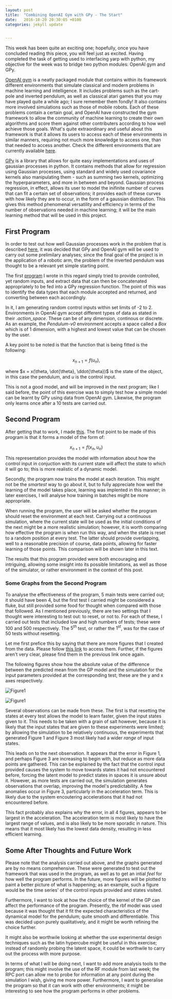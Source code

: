 ```yaml
---
layout: post
title:  "Combining OpenAI Gym with GPy - The Start"
date:   2016-10-20 20:30:05 +0100
categories: jekyll update


---
```

This week has been quite an exciting one; hopefully, once you have concluded reading this piece, you will feel just as excited. Having completed the task of getting used to interfacing yarp with python, my objective for the week was to bridge two python modules: OpenAI gym and GPy.

[OpenAI gym](https://gym.openai.com/) is a neatly packaged module that contains within its framework different environments that simulate classical and modern problems in machine learning and intelligence. It includes problems such as the cart-pole and inverted pendulum, as well as classical atari games that you may have played quite a while ago; I sure remember them fondly! It also contains more involved simulations such as those of mobile robots. Each of these problems contain a certain goal, and OpenAI have constructed the gym framework to allow the community of machine learning to create their own algorithms and score them against other contributers according to how well achieve those goals. What's quite extraordinary and useful about this framework is that it allows its users to access each of these environments in similar manners, requiring not much more knowledge to access one, than that needed to access another. Check the different environments that are currently available [here](https://gym.openai.com/envs).

[GPy](http://github.com/SheffieldML/GPy) is a library that allows for quite easy implementations and uses of gaussian processes in python. It contains methods that allow for regression using Gaussian processes, using standard and widely used covariance kernels also manipulating them - such as summing two kernels, optimizing the hyperparameters, and more in between and beyond. Gaussian process regression, in effect, allows its user to model the inifinite number of curves that can fit a certain set of observations; it provides each of these curves with how likely they are to occur, in the form of a gaussian distribution. This gives this method phenomenal versatility and efficiency in terms of the number of observations needed in machine learning; it will be the main learning method that will be used in this project.

## First Program

In order to test out how well Gaussian processes work in the problem that is described [here](https://gympy.github.io/about/), it was decided that GPy and OpenAI gym will be used to carry out some prelimilary analyses; since the final goal of the project is in the application of a robotic arm, the problem of the inverted pendulum was thought to be a relevant yet simple starting point.

The first [program](https://github.com/janithPet/FYP/blob/master/Code/Semester1/OpenAI/Tutorial.ipynb) I wrote in this regard simply tried to provide controlled, yet random inputs, and extract data that can then be concatenated appropriately to be fed into a GPy regression function. The point of this was to identify the data types that each module accepted and returned, and converting between each accordingly.

In it, I am generating random control inputs within set limits of -2 to 2. Environments in OpenAI gym accept different types of data as stated in their *.action_space*. These can be of any dimension, continous or discrete. As an example, the *Pendulum-v0* environment accepts a space called a *Box* which is of 1 dimension, with a highest and lowest value that can be chosen by the user.

A key point to be noted is that the function that is being fitted is the following:

$$x_{n+1} = f(u_n),$$

where $x = x(\theta, \dot{\theta}, \ddot{\theta})$ is the state of the object, in this case the pendulum, and $u$ is the control input.

This is not a good model, and will be improved in the next program; like I said before, the point
of this exercise was to simply test how a simple model can be learnt by GPy using data from OpenAI gym. Likewise, the program only learns once after a 10 tests are carried out.

## Second Program

After getting that to work, I made [this](https://github.com/janithPet/FYP/blob/master/Code/Semester1/OpenAI/Learning_2.ipynb). The first point to be made of this program is that it forms a model of the form of:

$$x_{n+1} = f(x_n, u_n)$$

This representation provides the model with information about how the control input in conjuction with its current state will affect the state to which it will go to; this is more realistic of a dynamic model.

Secondly, the program now trains the model at each iteration. This might not be the *smartest* way to go about it, but to fully appreciate how well the learning of the model takes place, learning was implented in this manner; in later exercises, I will analyse how training in batches might be more appropriate.

When running the program, the user will be asked whether the program should reset the environment at each test. Carrying out a continuous simulation, where the current state will be used as the initial conditions of the next might be a more realistic simulation; however, it is worth comparing how effective the program is when run this way, and when the state is reset to a random position at every test. The latter should provide overlapping, well to a reasonable precision of course, data points, allowing for faster learning of those points. This comparison will be shown later in this text.

The results that this program provided were both encouraging and intriguing, allowing some insight into its possible limitations, as well as those of the simulator, or rather environment in the context of this post.

### Some Graphs from the Second Program

To analyse the effectiveness of the program, 5 main tests were carried out; it should have been 4, but the first test I carried might be considered a fluke, but still provided some food for thought when compared with those that followed. As I mentioned previously, there are two settings that I thought were interesting to test out: to reset, or not to. For each of these, I carried out tests that included low and high numbers of tests; these were 100 and 500 respectively. The $5^{th}$ test, or rather the $1^{st}$, was for the case of 50 tests without resetting.

Let me first prefice this by saying that there are more figures that I created from the data. Please follow [this link](https://github.com/janithPet/FYP/tree/master/Code/Semester1/OpenAI/Learning_2_Figs) to access them. Further, if the figures aren't very clear, please find them in the previous link once again.

The following figures show how the absolute value of the difference between the predicted mean from the GP model and the simulation for the input parameters provided at the corresponding test; these are the y and x axes respectively.

![Figure1]({{site_url}}/pictures/Combining1.gif)

![Figure1]({{site_url}}/pictures/Combining1.1.gif)

Several observations can be made from these. The first is that resetting the states at every test allows the model to learn faster, given the input states given to it. This needs to be taken with a grain of salt however, because it is likely that the input states that are given to these experiments were limited; by allowing the simulation to be relatively continuous, the experiments that generated Figure 1 and Figure 3 most likely had a wider *range* of input states.

This leads on to the next observation. It appears that the error in Figure 1, and perhaps Figure 3 are increasing to begin with, but reduce as more data points are gathered. This can be explained by the fact that the control input provided causes the system to move towards states it had not encountered before, forcing the latent model to predict states in spaces it is unsure about it. However, as more tests are carried out, the simulation generates observations that overlap, improving the model's predictability. A few anomalies occur in Figure 3, particularly in the acceleration term. This is likely due to the system encoutering accelerations that it had not encountered before.

This fact probably also explains why the error, in all 4 figures, appears to be largest in the acceleration. The acceleration term is most likely to have the largest range of values, and is also likely to be more sporadic in nature. This means that it most likely has the lowest data density, resulting in less efficient learning.

## Some After Thoughts and Future Work

Please note that the analysis carried out above, and the graphs generated are by no means comprehensive. These were generated to test out the framework that was used in the program, as well as to get an intial *feel* for how well the program performs. In the future, more figures will be plotted to paint a better picture of what is happening; as an example, such a figure would be the time series' of the control inputs provided and states visited.  

Furthermore, I want to look at how the choice of the kernel of the GP can affect the performance of the program. Presently, the rbf model was used because it was thought that it fit the expected characteristics of the dynamical model for the pendulum; quite smooth and differentiable. This was decided upon purely qualitatively, and it might be worth refining the choice further.

It might also be worthwile looking at whether the use experimental design techniques such as the latin hypercube might be useful in this exercise; instead of randomly probing the latent space, it could be worthwile to carry out the process with more purpose.

In terms of what I will be doing next, I want to add more analysis tools to the program; this might involve the use of the RF module from last week; the RPC port can allow me to probe for information at any point during the simulation I wish, giving me more power. Furthermore, I want to generalise the program so that it can work with other environments; it might be interesting to see how the program performs in other problems.  
